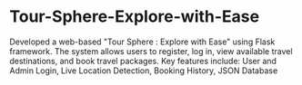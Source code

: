 # Tour-Sphere-Explore-with-Ease
Developed a web-based "Tour Sphere : Explore with Ease" using Flask framework. The system allows users to register, log in, view available travel destinations, and book travel packages. Key features include:  User and Admin Login, Live Location Detection, Booking History, JSON Database
